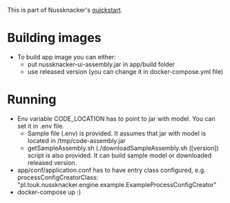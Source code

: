 This is part of Nussknacker's [quickstart](https://touk.github.io/nussknacker/Quickstart.html).

Building images
=====
* To build app image you can either:
  * put nussknacker-ui-assembly.jar in app/build folder
  * use released version (you can change it in docker-compose.yml file) 

Running
=======
* Env variable CODE_LOCATION has to point to jar with model.
  You can set it in .env file. 
    * Sample file (.env) is provided. It assumes that jar with model is located in /tmp/code-assembly.jar
    * getSampleAssembly.sh (./downloadSampleAssembly.sh ([version]) script is also provided. It can build sample model or downloaded released version.   
* app/conf/application.conf has to have entry class configured, e.g. processConfigCreatorClass: "pl.touk.nussknacker.engine.example.ExampleProcessConfigCreator"
* docker-compose up :)
